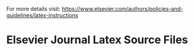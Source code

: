 For more details visit: https://www.elsevier.com/authors/policies-and-guidelines/latex-instructions

# Elsevier Journal Latex Source Files
